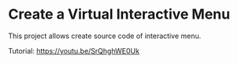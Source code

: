 # Create a Virtual Interactive Menu
This project allows create source code of interactive menu.

Tutorial:
https://youtu.be/SrQhghWE0Uk